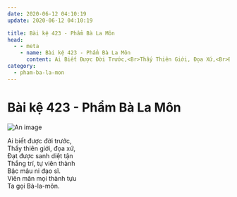 ```yaml
---
date: 2020-06-12 04:10:19
update: 2020-06-12 04:10:19

title: Bài kệ 423 - Phẩm Bà La Môn
head:
  - - meta
    - name: Bài kệ 423 - Phẩm Bà La Môn
      content: Ai Biết Được Đời Trước,<Br>Thấy Thiên Giới, Đọa Xứ,<Br>Ðạt Được Sanh Diệt Tận<Br>Thắng Trí, Tự Viên Thành<Br>Bậc Mâu Ni Đạo Sĩ.<Br>Viên Mãn Mọi Thành Tựu<Br>Ta Gọi Bà-La-Môn.<Br>
category:
  - pham-ba-la-mon
---
```


# Bài kệ 423 - Phẩm Bà La Môn

![An image](/img/pham-ba-la-mon/pham-ba-la-mon-423.jpg)

Ai biết được đời trước,<br>Thấy thiên giới, đọa xứ,<br>Ðạt được sanh diệt tận<br>Thắng trí, tự viên thành<br>Bậc mâu ni đạo sĩ.<br>Viên mãn mọi thành tựu<br>Ta gọi Bà-la-môn.<br>
